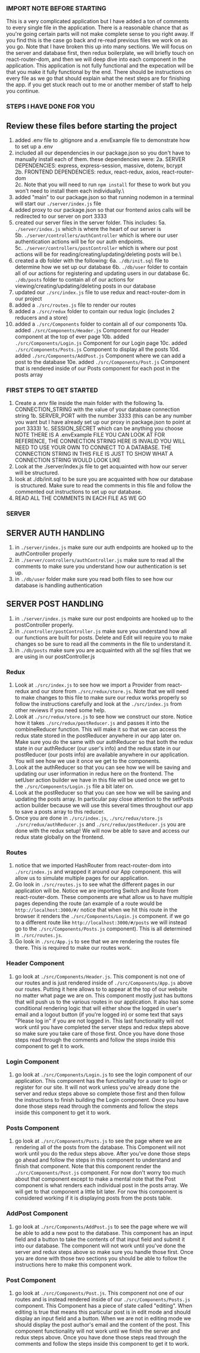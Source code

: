 ### IMPORT NOTE BEFORE STARTING
This is a very complicated application but I have added a ton of comments to every single file in the application. There is a reasonable chance that as you're going certain parts will not make complete sense to you right away. If you find this is the case go back and re-read previous files we work on as you go. Note that I have broken this up into many sections. We will focus on the server and database first, then redux boilerplate, we will briefly touch on react-router-dom, and then we will deep dive into each component in the application. This application is not fully functional and the expecation will be that you make it fully functional by the end. There should be instructions on every file as we go that should explain what the next steps are for finishing the app. if you get stuck reach out to me or another member of staff to help you continue. 

### STEPS I HAVE DONE FOR YOU
## Review these files before starting the project
1. added .env file to .gitignore and a .envExample file to demonstrate how to set up a .env
2. included all our dependencies in our package.json so you don't have to manually install each of them. these dependencies were:
2a. SERVER DEPENDENCIES: express, express-session, massive, dotenv, bcrypt\
2b. FRONTEND DEPENDENCIES: redux, react-redux, axios, react-router-dom\
2c. Note that you will need to run `npm install` for these to work but you won't need to install them each individually.\
3. added "main" to our package.json so that running nodemon in a terminal will start our `./server/index.js` file
4. added proxy to our package.json so that our frontend axios calls will be redirected to our server on port 3333
5. created our server files in the server folder. This includes:
5a. `./server/index.js` which is where the heart of our server is\
5b. `./server/controllers/authController` which is where our user authentication actions will be for our auth endpoints.\
5c. `./server/controllers/postController` which is where our post actions will be for reading/creating/updating/deleting posts will be.\
6. created a db folder with the following:
6a. `./db/init.sql` file to determine how we set up our database
6b. `./db/user` folder to contain all of our actions for registering and updating users in our database
6c. `./db/posts` folder to contain all of our actions for viewing/creating/updating/deleting posts in our database
7. updated our `./src/index.js` file to use redux and react-router-dom in our project
8. added a `./src/routes.js` file to render our routes
9. added a `./src/redux` folder to contain our redux logic (includes 2 reducers and a store)
10. added a `./src/Components` folder to contain all of our components
10a. added `./src/Components/Header.js` Component for our Header component at the top of ever page
10b. added `./src/Components/Login.js` Component for our Login page
10c. added `./src/Components/Posts.js` Component to display all the posts
10d. added `./src/Components/AddPost.js` Component where we can add a post to the database
10e. added `./src/Components/Post.js` Component that is rendered inside of our Posts component for each post in the posts array


### FIRST STEPS TO GET STARTED
1. Create a .env file inside the main folder with the following
1a. CONNECTION_STRING with the value of your database connection string
1b. SERVER_PORT with the number 3333 (this can be any number you want but I have already set up our proxy in package.json to point at port 3333)
1c. SESSION_SECRET which can be anything you choose
NOTE THERE IS A .envExample FILE YOU CAN LOOK AT FOR REFERENCE, THE CONNECTION STRING HERE IS INVALID YOU WILL NEED TO USE YOUR OWN TO CONNECT TO A DATABASE. THE CONNECTION STRING IN THIS FILE IS JUST TO SHOW WHAT A CONNECTION STRING WOULD LOOK LIKE
2. Look at the ./server/index.js file to get acquainted with how our server will be structured.
3. look at ./db/init.sql to be sure you are acquainted with how our database is structured. Make sure to read the comments in this file and follow the commented out instructions to set up our database.
4. READ ALL THE COMMENTS IN EACH FILE AS WE GO

### SERVER
## SERVER AUTH HANDLING
1. in `./server/index.js` make sure our auth endpoints are hooked up to the authController properly
2. in `./server/controllers/authController.js` make sure to read all the comments to make sure you understand how our authentication is set up.
3. in `./db/user` folder make sure you read both files to see how our database is handling authentication
## SERVER POST HANDLING
1. in `./server/index.js` make sure our post endpoints are hooked up to the postController properly.
2. in `./controller/postController.js` make sure you understand how all our functions are built for posts. Delete and Edit will require you to make changes so be sure to read all the comments in the file to understand it.
3. in `./db/posts` make sure you are acquainted with all the sql files that we are using in our postController.js


### Redux
1. Look at `./src/index.js` to see how we import a Provider from react-redux and our store from `./src/redux/store.js`. Note that we will need to make changes to this file to make sure our redux works properly so follow the instructions carefully and look at the `./src/index.js` from other reviews if you need some help.
2. Look at `./src/redux/store.js` to see how we construct our store. Notice how it takes `./src/redux/postReducer.js` and passes it into the combineReducer function. This will make it so that we can access the redux state stored in the postReducer anywhere in our app later on. Make sure you do the same with our authReducer so that both the redux state in our authReducer (our user's info) and the redux state in our postReducer (our posts info) are available anywhere in our application. You will see how we use it once we get to the components.
3. Look at the authReducer so that you can see how we will be saving and updating our user information in redux here on the frontend. The setUser action builder we have in this file will be used once we get to the `./src/Components/Login.js` file a bit later on.
4. Look at the postReducer so that you can see how we will be saving and updating the posts array. In particular pay close attention to the setPosts action builder because we will use this several times throughout our app to save a posts array to this reducer.
5. Once you are done in `./src/index.js`, `./src/redux/store.js` `./src/redux/authReducer.js` and `./src/redux/postReducer.js` you are done with the redux setup! We will now be able to save and access our redux state globally on the frontend.

### Routes
1. notice that we imported HashRouter from react-router-dom into `./src/index.js` and wrapped it around our App component. this will allow us to simulate multiple pages for our application.
2. Go look in `./src/routes.js` to see what the different pages in our application will be. Notice we are importing Switch and Route from react-router-dom. These components are what allow us to have multiple pages depending the route (an example of a route would be `http://localhost:3000/#/` notice that when we hit this route in the browser it renders the `./src/Components/Login.js` component. if we go to a different route like `http://localhost:3000/#/posts` we will instead go to the `./src/Components/Posts.js` component). This is all determined in `./src/routes.js`.
3. Go look in `./src/App.js` to see that we are rendering the routes file there. This is required to make our routes work.

### Header Component
1. go look at `./src/Components/Header.js`. This component is not one of our routes and is just rendered inside of `./src/Components/App.js` above our routes. Putting it here allows to to appear at the top of our website no matter what page we are on. This component mostly just has buttons that will push us to the various routes in our application. It also has some conditional rendering logic that will either show the logged in user's email and a logout button (if you're logged in) or some text that says "Please log in" if you are not logged in. This last functionality will not work until you have completed the server steps and redux steps above so make sure you take care of those first. Once you have done those steps read through the comments and follow the steps inside this component to get it to work.

### Login Component
1. go look at `./src/Components/Login.js` to see the login component of our application. This component has the functionality for a user to login or register for our site. It will not work unless you've already done the server and redux steps above so complete those first and then follow the instructions to finish building the Login component. Once you have done those steps read through the comments and follow the steps inside this component to get it to work.

### Posts Component
1. go look at `./src/Components/Posts.js` to see the page where we are rendering all of the posts from the database. This Component will not work until you do the redux steps above. After you've done those steps go ahead and follow the steps in this component to understand and finish that component. Note that this component render the `./src/Components/Post.js` component. For now don't worry too much about that component except to make a mental note that the Post component is what renders each individual post in the posts array. We will get to that component a little bit later. For now this component is considered working if it is displaying posts from the posts table.

### AddPost Component
1. go look at `./src/Components/AddPost.js` to see the page where we will be able to add a new post to the database. This component has an input field and a button to take the contents of that input field and submit it into our database. The component will not work until you've done the server and redux steps above so make sure you handle those first. Once you are done with those two sections you should be able to follow the instructions here to make this component work.

### Post Component
1. go look at `./src/Components/Post.js`. This component not one of our routes and is instead rendered inside of our `./src/Components/Posts.js` component. This Component has a piece of state called "editing". When editing is true that means this particular post is in edit mode and should display an input field and a button. When we are not in editing mode we should display the post author's email and the content of the post. This component functionality will not work until we finish the server and redux steps above. Once you have done those steps read through the comments and follow the steps inside this component to get it to work.